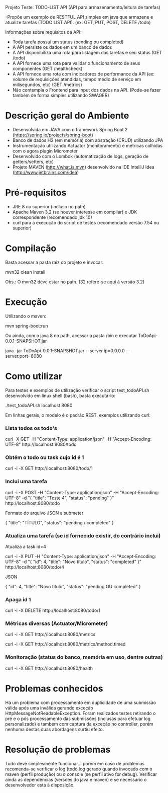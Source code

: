 
Projeto Teste: TODO-LIST API (API para armazenamento/leitura de tarefas)
 
-Propõe um exemplo de RESTFUL API simples em java que armazene e atualize tarefas (TODO LIST API). 
(ex: GET, PUT, POST, DELETE /todo)
 
Informações sobre requisitos da API:
  - Toda tarefa possui um status (pending ou completed)
  - A API persiste os dados em um banco de dados
  - A API disponibiliza uma rota para listagem das tarefas e seu status (GET /todo)
  - A API fornece uma rota para validar o funcionamento de seus componentes (GET /healthcheck)
  - A API fornece uma rota com indicadores de performance da API (ex: volume de requisições atendidas,
    tempo médio de serviço em milisegundos, etc) (GET /metrics)
  - Não contempla o Frontend para input dos dados na API. (Pode-se fazer também de forma simples utilizando SWAGER)
 
Descrição geral do Ambiente
===========================
 - Desenvolvida em JAVA com o framework Spring Boot 2 (https://spring.io/projects/spring-boot)
 - Banco de dados H2 (em memória) com abstração (CRUD) utilizando JPA
 - Instrumentação utilizando Actuator (monitoramento) e métricas colhidas com o agora plugin Micrometer
 - Desenvolvido com o Lombok (automatização de logs, geração de getters/setters, etc)
 - Projeto MAVEN (http://what.is.mvn) desenvolvido na IDE IntelliJ Idea (http://www.jetbrains.com/idea)
 
Pré-requisitos
==============
 - JRE 8 ou superior (incluso no path)
 - Apache Maven 3.2 (se houver interesse em compilar) e JDK correspondente (recomendado jdk 10)
 - curl para a execução do script de testes (recomendado versão 7.54 ou superior)
 
Compilação
==============
 Basta acessar a pasta raiz do projeto e invocar: 
 
 mvn32 clean install
 
 Obs.: O mvn32 deve estar no path. (32 refere-se aqui à versão 3.2)
 
Execução
==============

 Utilizando o maven:
 
 mvn spring-boot:run
 
 Ou ainda, com o java 8 no path, acessar a pasta /bin e executar ToDoApi-0.0.1-SNAPSHOT.jar
 
 java -jar ToDoApi-0.0.1-SNAPSHOT.jar --server.ip=0.0.0.0 --server.port=8080
 
Como utilizar
=============
Para testes e exemplos de utilização verificar o script test_todoAPI.sh desenvolvido em linux shell (bash),
basta executá-lo:

./test_todoAPI.sh localhost 8080

Em linhas gerais, o modelo é o padrão REST, exemplos utilizando curl:

### Lista todos os todo's

curl -X GET -H "Content-Type: application/json" -H "Accept-Encoding: UTF-8" http://localhost:8080/todo

### Obtém o todo ou task cujo id é 1

curl -i -X GET http://localhost:8080/todo/1

### Inclui uma tarefa

curl -i -X POST -H "Content-Type: application/json" -H "Accept-Encoding: UTF-8" -d "{  \"title\": \"Teste 4\", \"status\": \"pending\" }" http://localhost:8080/todo

Formato do arquivo JSON a submeter

{  "title": "TÍTULO", "status": "pending / completed" }

### Atualiza uma tarefa (se id fornecido existir, do contrário inclui)

Atualiza a task id=4 

curl -i -X PUT -H "Content-Type: application/json" -H "Accept-Encoding: UTF-8" -d "{ \"id\": 4, \"title\": \"Novo titulo\", \"status\": \"completed\" }" http://localhost:8080/todo/4

JSON

{ "id": 4, "title": "Novo titulo", "status": "pending OU completed" }

### Apaga id 1

curl -i -X DELETE http://localhost:8080/todo/1

### Métricas diversas (Actuator/Micrometer)

curl -i -X GET http://localhost:8080/metrics

curl -i -X GET http://localhost:8080/metrics/method.timed

### Monitoração (status do banco, memória em uso, dentre outras)

curl -i -X GET http://localhost:8080/health

Problemas conhecidos
====================
Há um problema com processamento em duplicidade de uma submissão válida após uma inválida gerando exceção HttpMessageNotReadableException.
Foram realizados testes retirando o pré e o pós processamento das submissões (inclusas para efetuar log personalizado)
e também com captura da exceção no controller, porém nenhuma destas duas abordagens surtiu efeito.

Resolução de problemas
======================
Tudo deve simplesmente funcionar... porém em caso de problemas recomenda-se verificar o log (todo.log gerado
quando invocado com o maven (perfil produção) ou o console (se perfil ativo for debug).
Verificar ainda as dependências (versões do java e maven) e se necessário o desenvolvedor está à disposição.

